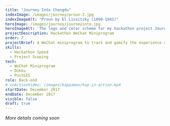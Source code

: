 ```yaml
---
title: "Journey Into Chengdu"
indexImage: /images/journey/proun-2.jpg
indexImageAlt: "Proun by El Lissitzky (1890-1941)"
heroImage: /images/journey/journeyinto.jpg
heroImageAlt: 'The logo and color scheme for my hackathon project Journey Into Chengdu'
projectDescription: Hackathon WeChat Miniprogram
order: 7
projectBrief: A WeChat miniprogram to track and gamify the experience of exploring your city.
skills: 
  - Hackathon Speed
  - Project Scoping
tech:
  - WeChat Miniprogram
  - Dokku
  - PostGIS
role: Back-end
# inActionVideo: /images/kappamon/kap-in-action.mp4
startDate: December 2017 
endDate: December 2017
visible: false
draft: true
---
```

*More details coming soon*